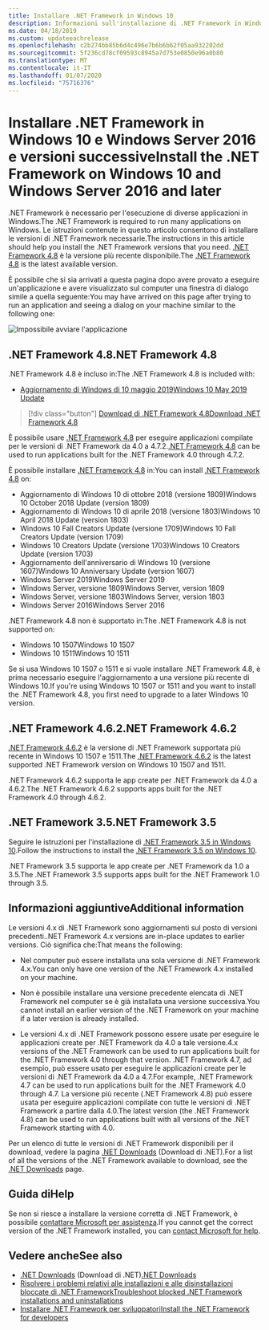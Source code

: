 ```yaml
---
title: Installare .NET Framework in Windows 10
description: Informazioni sull'installazione di .NET Framework in Windows 10 o Windows Server 2016.
ms.date: 04/18/2019
ms.custom: updateeachrelease
ms.openlocfilehash: c2b274bb85b6d4c496e7b6b6b62f05aa932202dd
ms.sourcegitcommit: 5f236cd78cf09593c8945a7d753e0850e96a0b80
ms.translationtype: MT
ms.contentlocale: it-IT
ms.lasthandoff: 01/07/2020
ms.locfileid: "75716376"
---
```

# <a name="install-the-net-framework-on-windows-10-and-windows-server-2016-and-later"></a><span data-ttu-id="cb8a5-103">Installare .NET Framework in Windows 10 e Windows Server 2016 e versioni successive</span><span class="sxs-lookup"><span data-stu-id="cb8a5-103">Install the .NET Framework on Windows 10 and Windows Server 2016 and later</span></span>

<span data-ttu-id="cb8a5-104">.NET Framework è necessario per l'esecuzione di diverse applicazioni in Windows.</span><span class="sxs-lookup"><span data-stu-id="cb8a5-104">The .NET Framework is required to run many applications on Windows.</span></span> <span data-ttu-id="cb8a5-105">Le istruzioni contenute in questo articolo consentono di installare le versioni di .NET Framework necessarie.</span><span class="sxs-lookup"><span data-stu-id="cb8a5-105">The instructions in this article should help you install the .NET Framework versions that you need.</span></span> <span data-ttu-id="cb8a5-106">[.NET Framework 4.8](https://github.com/Microsoft/dotnet/tree/master/releases/net48) è la versione più recente disponibile.</span><span class="sxs-lookup"><span data-stu-id="cb8a5-106">The [.NET Framework 4.8](https://github.com/Microsoft/dotnet/tree/master/releases/net48) is the latest available version.</span></span>

<span data-ttu-id="cb8a5-107">È possibile che si sia arrivati a questa pagina dopo avere provato a eseguire un'applicazione e avere visualizzato sul computer una finestra di dialogo simile a quella seguente:</span><span class="sxs-lookup"><span data-stu-id="cb8a5-107">You may have arrived on this page after trying to run an application and seeing a dialog on your machine similar to the following one:</span></span>

![Impossibile avviare l'applicazione](./media/this-application-could-not-be-started.png)

## <a name="net-framework-48"></a><span data-ttu-id="cb8a5-109">.NET Framework 4.8</span><span class="sxs-lookup"><span data-stu-id="cb8a5-109">.NET Framework 4.8</span></span>

<span data-ttu-id="cb8a5-110">.NET Framework 4.8 è incluso in:</span><span class="sxs-lookup"><span data-stu-id="cb8a5-110">The .NET Framework 4.8 is included with:</span></span>

- [<span data-ttu-id="cb8a5-111">Aggiornamento di Windows di 10 maggio 2019</span><span class="sxs-lookup"><span data-stu-id="cb8a5-111">Windows 10 May 2019 Update</span></span>](https://support.microsoft.com/help/4028685/windows-10-get-the-update)

> [!div class="button"]
> [<span data-ttu-id="cb8a5-112">Download di .NET Framework 4.8</span><span class="sxs-lookup"><span data-stu-id="cb8a5-112">Download .NET Framework 4.8</span></span>](https://dotnet.microsoft.com/download/dotnet-framework/net48)

<span data-ttu-id="cb8a5-113">È possibile usare [.NET Framework 4.8](https://dotnet.microsoft.com/download/dotnet-framework/net48) per eseguire applicazioni compilate per le versioni di .NET Framework da 4.0 a 4.7.2.</span><span class="sxs-lookup"><span data-stu-id="cb8a5-113">[.NET Framework 4.8](https://dotnet.microsoft.com/download/dotnet-framework/net48) can be used to run applications built for the .NET Framework 4.0 through 4.7.2.</span></span>

<span data-ttu-id="cb8a5-114">È possibile installare [.NET Framework 4.8](https://dotnet.microsoft.com/download/dotnet-framework/net48) in:</span><span class="sxs-lookup"><span data-stu-id="cb8a5-114">You can install [.NET Framework 4.8](https://dotnet.microsoft.com/download/dotnet-framework/net48) on:</span></span>

- <span data-ttu-id="cb8a5-115">Aggiornamento di Windows 10 di ottobre 2018 (versione 1809)</span><span class="sxs-lookup"><span data-stu-id="cb8a5-115">Windows 10 October 2018 Update (version 1809)</span></span>
- <span data-ttu-id="cb8a5-116">Aggiornamento di Windows 10 di aprile 2018 (versione 1803)</span><span class="sxs-lookup"><span data-stu-id="cb8a5-116">Windows 10 April 2018 Update (version 1803)</span></span>
- <span data-ttu-id="cb8a5-117">Windows 10 Fall Creators Update (versione 1709)</span><span class="sxs-lookup"><span data-stu-id="cb8a5-117">Windows 10 Fall Creators Update (version 1709)</span></span>
- <span data-ttu-id="cb8a5-118">Windows 10 Creators Update (versione 1703)</span><span class="sxs-lookup"><span data-stu-id="cb8a5-118">Windows 10 Creators Update (version 1703)</span></span>
- <span data-ttu-id="cb8a5-119">Aggiornamento dell'anniversario di Windows 10 (versione 1607)</span><span class="sxs-lookup"><span data-stu-id="cb8a5-119">Windows 10 Anniversary Update (version 1607)</span></span>
- <span data-ttu-id="cb8a5-120">Windows Server 2019</span><span class="sxs-lookup"><span data-stu-id="cb8a5-120">Windows Server 2019</span></span>
- <span data-ttu-id="cb8a5-121">Windows Server, versione 1809</span><span class="sxs-lookup"><span data-stu-id="cb8a5-121">Windows Server, version 1809</span></span>
- <span data-ttu-id="cb8a5-122">Windows Server, versione 1803</span><span class="sxs-lookup"><span data-stu-id="cb8a5-122">Windows Server, version 1803</span></span>
- <span data-ttu-id="cb8a5-123">Windows Server 2016</span><span class="sxs-lookup"><span data-stu-id="cb8a5-123">Windows Server 2016</span></span>

<span data-ttu-id="cb8a5-124">.NET Framework 4.8 non è supportato in:</span><span class="sxs-lookup"><span data-stu-id="cb8a5-124">The .NET Framework 4.8 is not supported on:</span></span>

- <span data-ttu-id="cb8a5-125">Windows 10 1507</span><span class="sxs-lookup"><span data-stu-id="cb8a5-125">Windows 10 1507</span></span>
- <span data-ttu-id="cb8a5-126">Windows 10 1511</span><span class="sxs-lookup"><span data-stu-id="cb8a5-126">Windows 10 1511</span></span>

<span data-ttu-id="cb8a5-127">Se si usa Windows 10 1507 o 1511 e si vuole installare .NET Framework 4.8, è prima necessario eseguire l'aggiornamento a una versione più recente di Windows 10.</span><span class="sxs-lookup"><span data-stu-id="cb8a5-127">If you're using Windows 10 1507 or 1511 and you want to install the .NET Framework 4.8, you first need to upgrade to a later Windows 10 version.</span></span>

## <a name="net-framework-462"></a><span data-ttu-id="cb8a5-128">.NET Framework 4.6.2</span><span class="sxs-lookup"><span data-stu-id="cb8a5-128">.NET Framework 4.6.2</span></span>

<span data-ttu-id="cb8a5-129">[.NET Framework 4.6.2](https://www.microsoft.com/download/details.aspx?id=53345) è la versione di .NET Framework supportata più recente in Windows 10 1507 e 1511.</span><span class="sxs-lookup"><span data-stu-id="cb8a5-129">The [.NET Framework 4.6.2](https://www.microsoft.com/download/details.aspx?id=53345) is the latest supported .NET Framework version on Windows 10 1507 and 1511.</span></span>

<span data-ttu-id="cb8a5-130">.NET Framework 4.6.2 supporta le app create per .NET Framework da 4.0 a 4.6.2.</span><span class="sxs-lookup"><span data-stu-id="cb8a5-130">The .NET Framework 4.6.2 supports apps built for the .NET Framework 4.0 through 4.6.2.</span></span>

## <a name="net-framework-35"></a><span data-ttu-id="cb8a5-131">.NET Framework 3.5</span><span class="sxs-lookup"><span data-stu-id="cb8a5-131">.NET Framework 3.5</span></span>

<span data-ttu-id="cb8a5-132">Seguire le istruzioni per l'installazione di [.NET Framework 3.5 in Windows 10](dotnet-35-windows-10.md).</span><span class="sxs-lookup"><span data-stu-id="cb8a5-132">Follow the instructions to install the [.NET Framework 3.5 on Windows 10](dotnet-35-windows-10.md).</span></span>

<span data-ttu-id="cb8a5-133">.NET Framework 3.5 supporta le app create per .NET Framework da 1.0 a 3.5.</span><span class="sxs-lookup"><span data-stu-id="cb8a5-133">The .NET Framework 3.5 supports apps built for the .NET Framework 1.0 through 3.5.</span></span>

## <a name="additional-information"></a><span data-ttu-id="cb8a5-134">Informazioni aggiuntive</span><span class="sxs-lookup"><span data-stu-id="cb8a5-134">Additional information</span></span>

<span data-ttu-id="cb8a5-135">Le versioni 4.x di .NET Framework sono aggiornamenti sul posto di versioni precedenti.</span><span class="sxs-lookup"><span data-stu-id="cb8a5-135">.NET Framework 4.x versions are in-place updates to earlier versions.</span></span> <span data-ttu-id="cb8a5-136">Ciò significa che:</span><span class="sxs-lookup"><span data-stu-id="cb8a5-136">That means the following:</span></span>

- <span data-ttu-id="cb8a5-137">Nel computer può essere installata una sola versione di .NET Framework 4.x.</span><span class="sxs-lookup"><span data-stu-id="cb8a5-137">You can only have one version of the .NET Framework 4.x installed on your machine.</span></span>

- <span data-ttu-id="cb8a5-138">Non è possibile installare una versione precedente elencata di .NET Framework nel computer se è già installata una versione successiva.</span><span class="sxs-lookup"><span data-stu-id="cb8a5-138">You cannot install an earlier version of the .NET Framework on your machine if a later version is already installed.</span></span>

- <span data-ttu-id="cb8a5-139">Le versioni 4.x di .NET Framework possono essere usate per eseguire le applicazioni create per .NET Framework da 4.0 a tale versione.</span><span class="sxs-lookup"><span data-stu-id="cb8a5-139">4.x versions of the .NET Framework can be used to run applications built for the .NET Framework 4.0 through that version.</span></span> <span data-ttu-id="cb8a5-140">.NET Framework 4.7, ad esempio, può essere usato per eseguire le applicazioni create per le versioni di .NET Framework da 4.0 a 4.7.</span><span class="sxs-lookup"><span data-stu-id="cb8a5-140">For example, .NET Framework 4.7 can be used to run applications built for the .NET Framework 4.0 through 4.7.</span></span> <span data-ttu-id="cb8a5-141">La versione più recente (.NET Framework 4.8) può essere usata per eseguire applicazioni compilate con tutte le versioni di .NET Framework a partire dalla 4.0.</span><span class="sxs-lookup"><span data-stu-id="cb8a5-141">The latest version (the .NET Framework 4.8) can be used to run applications built with all versions of the .NET Framework starting with 4.0.</span></span>

<span data-ttu-id="cb8a5-142">Per un elenco di tutte le versioni di .NET Framework disponibili per il download, vedere la pagina [.NET Downloads](https://dotnet.microsoft.com/download) (Download di .NET).</span><span class="sxs-lookup"><span data-stu-id="cb8a5-142">For a list of all the versions of the .NET Framework available to download, see the [.NET Downloads](https://dotnet.microsoft.com/download) page.</span></span>

## <a name="help"></a><span data-ttu-id="cb8a5-143">Guida di</span><span class="sxs-lookup"><span data-stu-id="cb8a5-143">Help</span></span>

<span data-ttu-id="cb8a5-144">Se non si riesce a installare la versione corretta di .NET Framework, è possibile [contattare Microsoft per assistenza](mailto:dotnet-install-help@service.microsoft.com?subject=Install-Help).</span><span class="sxs-lookup"><span data-stu-id="cb8a5-144">If you cannot get the correct version of the .NET Framework installed, you can [contact Microsoft for help](mailto:dotnet-install-help@service.microsoft.com?subject=Install-Help).</span></span>

## <a name="see-also"></a><span data-ttu-id="cb8a5-145">Vedere anche</span><span class="sxs-lookup"><span data-stu-id="cb8a5-145">See also</span></span>

- <span data-ttu-id="cb8a5-146">[.NET Downloads](https://dotnet.microsoft.com/download) (Download di .NET)</span><span class="sxs-lookup"><span data-stu-id="cb8a5-146">[.NET Downloads](https://dotnet.microsoft.com/download)</span></span>
- [<span data-ttu-id="cb8a5-147">Risolvere i problemi relativi alle installazioni e alle disinstallazioni bloccate di .NET Framework</span><span class="sxs-lookup"><span data-stu-id="cb8a5-147">Troubleshoot blocked .NET Framework installations and uninstallations</span></span>](troubleshoot-blocked-installations-and-uninstallations.md)
- [<span data-ttu-id="cb8a5-148">Installare .NET Framework per sviluppatori</span><span class="sxs-lookup"><span data-stu-id="cb8a5-148">Install the .NET Framework for developers</span></span>](guide-for-developers.md)
